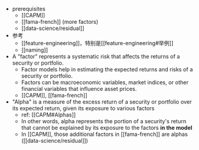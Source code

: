 - prerequisites
  - [[CAPM]]
  - [[fama-french]] (more factors)
  - [[data-science/residual]]
- 参考
  - [[feature-engineering]]，特别是[[feature-engineering#举例]]
  - [[naming]]
- A "factor" represents a systematic risk that affects the returns of a security or portfolio.
  - Factor models help in estimating the expected returns and risks of a security or portfolio.
  - Factors can be macroeconomic variables, market indices, or other financial variables that influence asset prices.
  - [[CAPM]], [[fama-french]]
- "Alpha" is a measure of the excess return of a security or portfolio over its expected return, given its exposure to various factors
  - ref: [[CAPM#Alphas]]
  - In other words, alpha represents the portion of a security's return that cannot be explained by its exposure to the factors **in the model**
  - In [[CAPM]], those additional factors in [[fama-french]] are alphas ([[data-science/residual]])